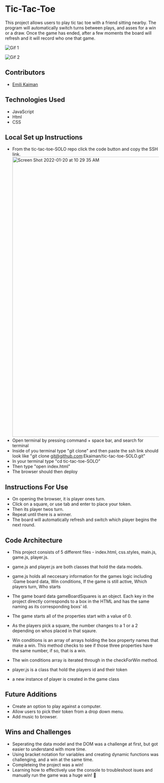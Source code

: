 # Tic-Tac-Toe

This project allows users to play tic tac toe with a friend sitting nearby. The program will automatically switch turns between plays, and asses for a win or a draw. Once the game has ended, after a few moments the board will refresh and it will record who one that game.

![Gif 1](https://media.giphy.com/media/wk6xnQmbXmplJRDKGN/giphy.gif)

![Gif 2](https://media.giphy.com/media/rZaQItzaC8LQYBIPCi/giphy.gif)

## Contributors
- [Emili Kaiman](https://github.com/Ekaiman)

## Technologies Used
- JavaScript
- Html
- CSS

## Local Set up Instructions
- From the tic-tac-toe-SOLO repo click the code button and copy the SSH link. <img width="915" alt="Screen Shot 2022-01-20 at 10 29 35 AM" src="https://user-images.githubusercontent.com/93098905/150390803-c97cde45-4e6c-44aa-938d-7b16c434325d.png">
- Open terminal by pressing command + space bar, and search for terminal
- Inside of you terminal type "git clone" and then paste the ssh link should look like "git clone git@github.com:Ekaiman/tic-tac-toe-SOLO.git"
- In your terminal type "cd tic-tac-toe-SOLO"
- Then type "open index.html"
- The browser should then deploy

## Instructions For Use
- On opening the browser, it is player ones turn.
- Click on a square, or use tab and enter to place your token.
- Then its player twos turn.
- Repeat until there is a winner.
- The board will automatically refresh and switch which player begins the next round.

## Code Architecture
- This project consists of 5 different files - index.html, css.styles, main.js, game.js, player.js.
- game.js and player.js are both classes that hold the data models.
- game.js holds all neccesary information for the games logic including :Game board data, Win conditions, If the game is still active, Which players turn, Who starts
- The game board data gameBoardSquares is an object. Each key in the project directly corresponds to a box in the HTML and has the same naming as its corresponding boxs' id. 
- The game starts all of the properties start with a value of 0.
- As the players pick a square, the number changes to a 1 or a 2 depending on whos placed in that sqaure.
- Win conditions is an array of arrays holding the box property names that make a win. This method checks to see if those three properties have the same number, if so, that is a win.
- The win conditions array is iterated through in the checkForWin method.

- player.js is a class that hold the players id and their token
- a new instance of player is created in the game class 
 
## Future Additions
- Create an option to play against a computer.
- Allow users to pick their token from a drop down menu.
- Add music to browser.

## Wins and Challenges
- Seperating the data model and the DOM was a challenge at first, but got easier to understand with more time.
- Using bracket notation for variables and creating dynamic functions was challenging, and a win at the same time.
- Completeing the project was a win! 
- Learning how to effectively use the console to troubleshoot isues and manually run the game was a huge win! 🥳
